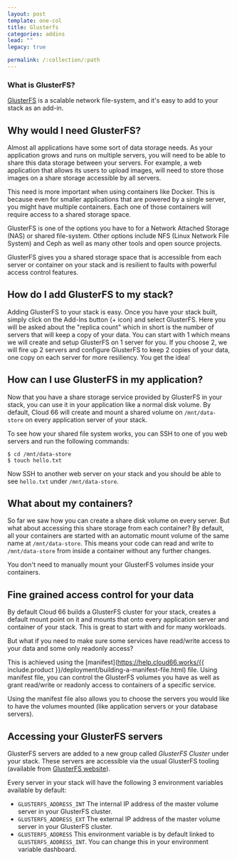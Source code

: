 ```yaml
---
layout: post
template: one-col
title: Glusterfs
categories: addins
lead: ""
legacy: true

permalink: /:collection/:path
---
```



### What is GlusterFS?
[GlusterFS](http://www.gluster.org/) is a scalable network file-system, and it's easy to add to your stack as an add-in.


## Why would I need GlusterFS?
Almost all applications have some sort of data storage needs. As your application grows and runs on multiple servers, you will need to be able to share this data storage between your servers. For example, a web application that allows its users to upload images, will need to store those images on a share storage accessible by all servers. 

This need is more important when using containers like Docker. This is because even for smaller applications that are powered by a single server, you might have multiple containers. Each one of those containers will require access to a shared storage space.

GlusterFS is one of the options you have to for a Network Attached Storage (NAS) or shared file-system. Other options include NFS (Linux Network File System) and Ceph as well as many other tools and open source projects.

GlusterFS gives you a shared storage space that is accessible from each server or container on your stack and is resilient to faults with powerful access control features.


## How do I add GlusterFS to my stack?
Adding GlusterFS to your stack is easy. Once you have your stack built, simply click on the Add-Ins button (+ icon) and select GlusterFS. Here you will be asked about the "replica count" which in short is the number of servers that will keep a copy of your data. You can start with 1 which means we will create and setup GlusterFS on 1 server for you. If you choose 2, we will fire up 2 servers and configure GlusterFS to keep 2 copies of your data, one copy on each server for more resiliency. You get the idea!


## How can I use GlusterFS in my application?
Now that you have a share storage service provided by GlusterFS in your stack, you can use it in your application like a normal disk volume. By default, Cloud 66 will create and mount a shared volume on `/mnt/data-store` on every application server of your stack. 

To see how your shared file system works, you can SSH to one of you web servers and run the following commands:

```
$ cd /mnt/data-store
$ touch hello.txt
```

Now SSH to another web server on your stack and you should be able to see `hello.txt` under `/mnt/data-store`.


## What about my containers?
So far we saw how you can create a share disk volume on every server. But what about accessing this share storage from each container? By default, all your containers are started with an automatic mount volume of the same name at `/mnt/data-store`. This means your code can read and write to `/mnt/data-store` from inside a container without any further changes.

You don't need to manually mount your GlusterFS volumes inside your containers.


## Fine grained access control for your data
By default Cloud 66 builds a GlusterFS cluster for your stack, creates a default mount point on it and mounts that onto every application server and container of your stack. This is great to start with and for many workloads.

But what if you need to make sure some services have read/write access to your data and some only readonly access?

This is achieved using the [manifest](https://help.cloud66.works/{{ include.product }}/deployment/building-a-manifest-file.html) file. Using manifest file, you can control the GlusterFS volumes you have as well as grant read/write or readonly access to containers of a specific service. 

Using the manifest file also allows you to choose the servers you would like to have the volumes mounted (like application servers or your database servers).


## Accessing your GlusterFS servers
GlusterFS servers are added to a new group called _GlusterFS Cluster_ under your stack. These servers are accessible via the usual GlusterFS tooling (available from [GlusterFS website](http://www.gluster.org/)).

Every server in your stack will have the following 3 environment variables available by default:

- `GLUSTERFS_ADDRESS_INT` The internal IP address of the master volume server in your GlusterFS cluster.
- `GLUSTERFS_ADDRESS_EXT` The external IP address of the master volume server in your GlusterFS cluster.
- `GLUSTERFS_ADDRESS` This environment variable is by default linked to `GLUSTERFS_ADDRESS_INT`. You can change this in your environment variable dashboard.

